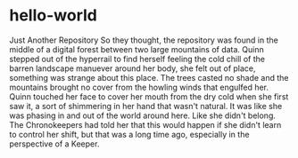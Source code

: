 # hello-world
Just Another Repository
So they thought, the repository was found in the middle of a digital forest between two large mountains of data. Quinn stepped out of the hyperrail to find herself feeling the cold chill of the barren landscape manuever around her body, she felt out of place, something was strange about this place. The trees casted no shade and the mountains brought no cover from the howling winds that engulfed her. Quinn touched her face to cover her mouth from the dry cold when she first saw it, a sort of shimmering in her hand that wasn't natural. It was like she was phasing in and out of the world around here. Like she didn't belong. The Chronokeepers had told her that this would happen if she didn't learn to control her shift, but that was a long time ago, especially in the perspective of a Keeper. 

